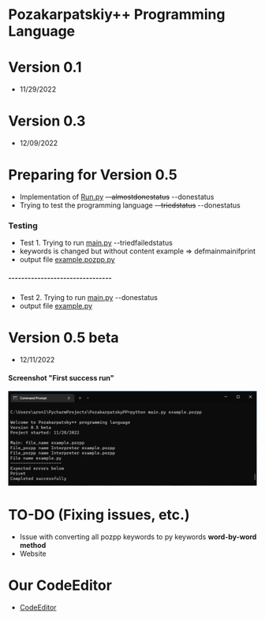 # Pozakarpatskiy++ Programming Language

# Version 0.1

* 11/29/2022 

# Version 0.3

* 12/09/2022

# Preparing for Version 0.5

* Implementation of [Run.py](https://github.com/Sciencewolf/pozpp_beta/blob/master/Run.py) ~~--almostdonestatus~~ --donestatus
* Trying to test the programming language ~~--triedstatus~~ --donestatus

### Testing
* Test 1. Trying to run [main.py](https://github.com/Sciencewolf/pozpp_beta/blob/master/main.py) --triedfailedstatus
* keywords is changed but without content example => defmainmainifprint
* output file [example.pozpp.py](https://github.com/Sciencewolf/pozpp_beta/blob/master/example.pozpp.py)
##### --------------------------------

* Test 2. Trying to run [main.py](https://github.com/Sciencewolf/pozpp_beta/blob/master/main.py)  --donestatus
* output file [example.py](https://github.com/Sciencewolf/pozpp_beta/blob/master/example.py)

# Version 0.5 beta
* 12/11/2022
#### Screenshot "First success run"
![first success run](screenshot.png)

# TO-DO (Fixing issues, etc.)
* Issue with converting all pozpp keywords to py keywords **word-by-word method**
* Website 

# Our CodeEditor
* [CodeEditor](https://sciencewolf.github.io/CodeEditor/)